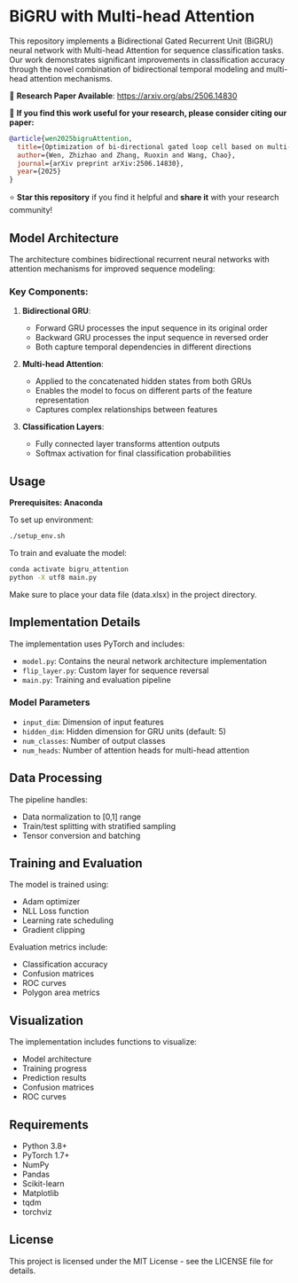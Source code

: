 # BiGRU with Multi-head Attention

This repository implements a Bidirectional Gated Recurrent Unit (BiGRU) neural network with Multi-head Attention for sequence classification tasks. Our work demonstrates significant improvements in classification accuracy through the novel combination of bidirectional temporal modeling and multi-head attention mechanisms.

📄 **Research Paper Available**: https://arxiv.org/abs/2506.14830

🎯 **If you find this work useful for your research, please consider citing our paper:**

```bibtex
@article{wen2025bigruAttention,
  title={Optimization of bi-directional gated loop cell based on multi-head attention mechanism for SSD health state classification model},
  author={Wen, Zhizhao and Zhang, Ruoxin and Wang, Chao},
  journal={arXiv preprint arXiv:2506.14830},
  year={2025}
}
```

⭐ **Star this repository** if you find it helpful and **share it** with your research community!

## Model Architecture

The architecture combines bidirectional recurrent neural networks with attention mechanisms for improved sequence modeling:

### Key Components:

1. **Bidirectional GRU**: 
   - Forward GRU processes the input sequence in its original order
   - Backward GRU processes the input sequence in reversed order
   - Both capture temporal dependencies in different directions

2. **Multi-head Attention**:
   - Applied to the concatenated hidden states from both GRUs
   - Enables the model to focus on different parts of the feature representation
   - Captures complex relationships between features

3. **Classification Layers**:
   - Fully connected layer transforms attention outputs
   - Softmax activation for final classification probabilities

## Usage
**Prerequisites: Anaconda**

To set up environment:
```bash
./setup_env.sh
```
To train and evaluate the model:

```bash
conda activate bigru_attention
python -X utf8 main.py
```

Make sure to place your data file (data.xlsx) in the project directory.

## Implementation Details

The implementation uses PyTorch and includes:

- `model.py`: Contains the neural network architecture implementation
- `flip_layer.py`: Custom layer for sequence reversal
- `main.py`: Training and evaluation pipeline

### Model Parameters

- `input_dim`: Dimension of input features
- `hidden_dim`: Hidden dimension for GRU units (default: 5)
- `num_classes`: Number of output classes
- `num_heads`: Number of attention heads for multi-head attention

## Data Processing

The pipeline handles:
- Data normalization to [0,1] range
- Train/test splitting with stratified sampling
- Tensor conversion and batching

## Training and Evaluation

The model is trained using:
- Adam optimizer
- NLL Loss function
- Learning rate scheduling
- Gradient clipping

Evaluation metrics include:
- Classification accuracy
- Confusion matrices
- ROC curves
- Polygon area metrics

## Visualization

The implementation includes functions to visualize:
- Model architecture
- Training progress
- Prediction results
- Confusion matrices
- ROC curves

## Requirements

- Python 3.8+
- PyTorch 1.7+
- NumPy
- Pandas
- Scikit-learn
- Matplotlib
- tqdm
- torchviz

## License

This project is licensed under the MIT License - see the LICENSE file for details. 